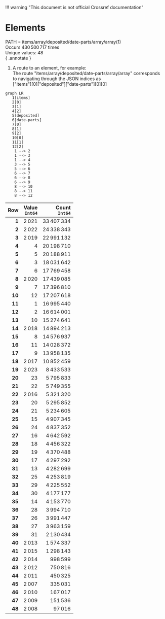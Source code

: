 !!! warning "This document is not official Crossref documentation"
# Elements
PATH = items/array/deposited/date-parts/array/array(1)  
Occurs 430 500 717 times  
Unique values: 48  
{ .annotate }

1. A route to an element, for example:  
   The route "items/array/deposited/date-parts/array/array" corresponds to navigating through the JSON indices as  
   ["items"][0]["deposited"]["date-parts"][0][0]  

```mermaid
graph LR
   1[items]
   2[0]
   3[1]
   4[2]
   5[deposited]
   6[date-parts]
   7[0]
   8[1]
   9[2]
   10[0]
   11[1]
   12[2]
    1 --> 2
    1 --> 3
    1 --> 4
    3 --> 5
    5 --> 6
    6 --> 7
    6 --> 8
    6 --> 9
    8 --> 10
    8 --> 11
    8 --> 12
```

| **Row** | **Value**<br>`Int64` | **Count**<br>`Int64` |
|--------:|---------------------:|---------------------:|
| **1**   | 2 021                | 33 407 334           |
| **2**   | 2 022                | 24 338 343           |
| **3**   | 2 019                | 22 991 132           |
| **4**   | 4                    | 20 198 710           |
| **5**   | 5                    | 20 188 911           |
| **6**   | 3                    | 18 031 642           |
| **7**   | 6                    | 17 769 458           |
| **8**   | 2 020                | 17 439 085           |
| **9**   | 7                    | 17 396 810           |
| **10**  | 12                   | 17 207 618           |
| **11**  | 1                    | 16 995 440           |
| **12**  | 2                    | 16 614 001           |
| **13**  | 10                   | 15 274 641           |
| **14**  | 2 018                | 14 894 213           |
| **15**  | 8                    | 14 576 937           |
| **16**  | 11                   | 14 028 372           |
| **17**  | 9                    | 13 958 135           |
| **18**  | 2 017                | 10 852 459           |
| **19**  | 2 023                | 8 433 533            |
| **20**  | 23                   | 5 795 833            |
| **21**  | 22                   | 5 749 355            |
| **22**  | 2 016                | 5 321 320            |
| **23**  | 20                   | 5 295 852            |
| **24**  | 21                   | 5 234 605            |
| **25**  | 15                   | 4 907 345            |
| **26**  | 24                   | 4 837 352            |
| **27**  | 16                   | 4 642 592            |
| **28**  | 18                   | 4 456 322            |
| **29**  | 19                   | 4 370 488            |
| **30**  | 17                   | 4 297 292            |
| **31**  | 13                   | 4 282 699            |
| **32**  | 25                   | 4 253 819            |
| **33**  | 29                   | 4 225 552            |
| **34**  | 30                   | 4 177 177            |
| **35**  | 14                   | 4 153 770            |
| **36**  | 28                   | 3 994 710            |
| **37**  | 26                   | 3 991 447            |
| **38**  | 27                   | 3 963 159            |
| **39**  | 31                   | 2 130 434            |
| **40**  | 2 013                | 1 574 337            |
| **41**  | 2 015                | 1 298 143            |
| **42**  | 2 014                | 998 599              |
| **43**  | 2 012                | 750 816              |
| **44**  | 2 011                | 450 325              |
| **45**  | 2 007                | 335 031              |
| **46**  | 2 010                | 167 017              |
| **47**  | 2 009                | 151 536              |
| **48**  | 2 008                | 97 016               |

